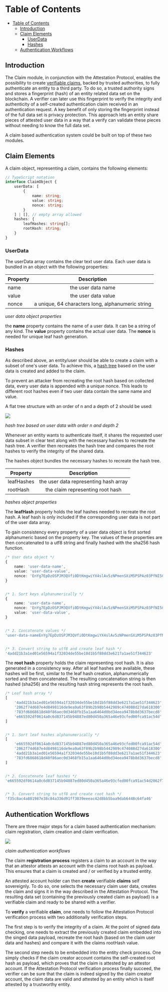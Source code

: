 <!-- 
/*
 *  Copyright (C) 2019  Attila Aldemir <a_aldemir@hotmail.de>
 *
 *  This program is free software: you can redistribute it and/or modify
 *  it under the terms of the GNU General Public License as published by
 *  the Free Software Foundation, either version 3 of the License, or
 *  (at your option) any later version.
 *
 *  This program is distributed in the hope that it will be useful,
 *  but WITHOUT ANY WARRANTY; without even the implied warranty of
 *  MERCHANTABILITY or FITNESS FOR A PARTICULAR PURPOSE.  See the
 *  GNU General Public License for more details.
 *
 *  You should have received a copy of the GNU General Public License
 *  along with this program.  If not, see <https://www.gnu.org/licenses/>.
 */ 
 -->

# Table of Contents

- [Table of Contents](#table-of-contents)
    - [Introduction](#introduction)
    - [Claim Elements](#claim-elements)
        - [UserData](#userdata)
        - [Hashes](#hashes)
    - [Authentication Workflows](#authentication-workflows)


## Introduction

The Claim module, in conjunction with the Attestation Protocol, enables the possibility to create [verifiable claims](https://docs.microsoft.com/en-us/previous-versions/msp-n-p/ff359101(v=pandp.10)?redirectedfrom=MSDN), backed by trusted authorities, to fully authenticate an entity to a third party. To do so, a trusted authority signs and stores a fingerprint (hash) of an entity related data set on the blockchain. A verifier can later use this fingerprint to verify the integrity and authenticity of a self-created authentication claim received in an authentication request. A key benefit of only storing the fingerprint instead of the full data set is privacy protection. This approach lets an entity share pieces of attested user data in a way that a verify can validate these pieces without needing to know the full data set.

A claim based authentication system could be built on top of these two modules.


## Claim Elements

A claim object, representing a claim, contains the following elements:

````typescript
// TypeScript notation
interface ClaimObject {
    userData: [
        {
            name: string;
            value: string;
            nonce: string;
        }
    ] | [], // empty array allowed
    hashes: {
        leafHashes: string[];
        rootHash: string;
    }
}
````


### UserData

The userData array contains the clear text user data. Each user data is bundled in an object with the following properties:

| Property |                    Description                    |
|----------|:-------------------------------------------------:|
| name     |                 the user data name                |
| value    |                the user data value                |
| nonce    | a unique, 64 characters long, alphanumeric string |

*user data object properties*

the **name** property contains the name of a user data. It can be a string of any kind. The **value** property contains the actual user data. The **nonce** is needed for unique leaf hash generation.


### Hashes

As described above, an entity/user should be able to create a claim with a subset of one's user data. To achieve this, a [hash tree](https://en.wikipedia.org/wiki/Merkle_tree) based on the user data is created and added to the claim.

To prevent an attacker from recreating the root hash based on collected data, every user data is appended with a unique nonce. This leads to different root hashes even if two user data contain the same name and value.

A flat tree structure with an order of n and a depth of 2 should be used:

![](./.../../draw.io/out/diagrams-merkle-tree.svg)

*hash tree based on user data with order n and depth 2*

Whenever an entity wants to authenticate itself, it shares the requested user data subset in clear text along with the necessary hashes to recreate the hash tree. A verifier then recreates the hash tree and compares the root hashes to verify the integrity of the shared data.

The hashes object bundles the necessary hashes to recreate the hash tree.

| Property   |              Description              |
|------------|:-------------------------------------:|
| leafHashes | the user data representing hash array |
| rootHash   |    the claim representing root hash   |

*hashes object properties*

The **leafHash** property holds the leaf hashes needed to recreate the root hash. A leaf hash is only included if the corresponding user data is not part of the user data array.

To gain consistency  every property of a user data object is first sorted alphanumeric based on the property key. The values of these properties are then concatenated to a utf8 string and finally hashed with the sha256 hash function.

````typescript
/* User data object */
{
    name: 'user-data-name',
    value: 'user-data-value',
    nonce: 'EnYg7EpDzOSPJM3QVfi0DtKmgwiYX4slAv5zNPmenSXiM5PSPAz03PfNI5C1XEDV'
}


/* 1. Sort keys alphanumerically */
{
    name: 'user-data-name',
    nonce: 'EnYg7EpDzOSPJM3QVfi0DtKmgwiYX4slAv5zNPmenSXiM5PSPAz03PfNI5C1XEDV'
    value: 'user-data-value',
}


/* 2. Concatenate values */
'user-data-nameEnYg7EpDzOSPJM3QVfi0DtKmgwiYX4slAv5zNPmenSXiM5PSPAz03PfNI5C1XEDVuser-data-value'


/* 3. Convert string to utf8 and create leaf hash */
'4add21b3a1ed01e56594a1f32034de55be10d1b5f88dd3e6217a1ae51f344623'
````


The **root hash** property holds the claim representing root hash. It is also generated in a consistency way. After all leaf hashes are available, these hashes will be first, similar to the leaf hash creation, alphanumerically sorted and then concatenated. The resulting concatenation string is then hashed (sha256) and the resulting hash string represents the root hash.

````typescript
/* Leaf hash array */
[
    '4add21b3a1ed01e56594a1f32034de55be10d1b5f88dd3e6217a1ae51f344623',
    '2062f74d687e4d8498116de9ea9a63f89b2b98b5442989c474088d27da618300',
    '783fd6868618d40f86aec0d3468fb15a1aa6464d0bd34eea9478b8d3637becd8',
    'e665592df0614a0c6d837145b94887ed80d450a365a46e93cfed00fca91ac54d',
]


/* 1. Sort leaf hashes alphanumerically */
[
    'e665592df0614a0c6d837145b94887ed80d450a365a46e93cfed00fca91ac54d',
    '2062f74d687e4d8498116de9ea9a63f89b2b98b5442989c474088d27da618300',
    '4add21b3a1ed01e56594a1f32034de55be10d1b5f88dd3e6217a1ae51f344623',
    '783fd6868618d40f86aec0d3468fb15a1aa6464d0bd34eea9478b8d3637becd8',
]


/* 2. Concatenate leaf hashes */
'e665592df0614a0c6d837145b94887ed80d450a365a46e93cfed00fca91ac54d2062f74d687e4d8498116de9ea9a63f89b2b98b5442989c474088d27da6183004add21b3a1ed01e56594a1f32034de55be10d1b5f88dd3e6217a1ae51f344623783fd6868618d40f86aec0d3468fb15a1aa6464d0bd34eea9478b8d3637becd8'


/* 3. Convert string to utf8 and create root hash */
'f35c8ac4a881987e38c84a336d91ff3039eeeac42d8bb5baa9dab6448c64fa46'
````


## Authentication Workflows

There are three major steps for a claim based authentication mechanism: claim registration, claim creation and claim verification.

![](./../plantUml/out/claim/../../../../plantUml/out/claim/claim-authentication-workflow/claim-authentication-workflow.svg)

*claim authentication workflows*


The claim **registration process** registers a claim to an account in the way that an attestor attests an account with the claims root hash as payload. This ensures that a claim is created and / or verified by a trusted entity.

An attested account holder can then **create** verifiable **claims** self sovereignly. To do so, one selects the necessary claim user data, creates the claim and signs it in the way described in the Attestation Protocol. The resulting data set (containing the previously created claim as payload) is a verifiable claim and ready to be shared with a verifier.

To **verify** a verifiable **claim**, one needs to follow the Attestation Protocol verification process with two additionally verification steps. 

The first step is to verify the integrity of a claim. At the point of signed data checking, one needs to extract the previously created claim embedded into the singed data payload, recreate the root hash (based on the claim user data and hashes) and compare it with the claims rootHash value.

The second step needs to be embedded into the entity check process. One simply checks if the claim creator account contains the self-created root hash as payload, which proves that the claim is attested by an attestor account. If the Attestation Protocol verification process finally succeed, the verifier can be sure that the claim is indeed signed by the claim creator account, the claim data are valid and attested by an entity which is itself attested by a trustworthy entity.
